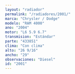 ```yaml
---
layout: "radiador"
permalink: "/radiadores/2001/"
marca: "Chrysler / Dodge"
modelo: "RAM 4000"
ano: "2004"
motor: "L6 5.9 6.7"
transmision: "Estándar"
parte: "433851"
clima: "Con clima"
alto: "26 9/16"
ancho: "29"
observaciones: "Diesel"
id: "2001"
---
```


